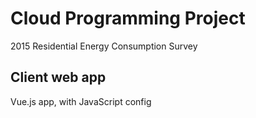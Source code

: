 # Cloud Programming Project

2015 Residential Energy Consumption Survey

## Client web app

Vue.js app, with JavaScript config
